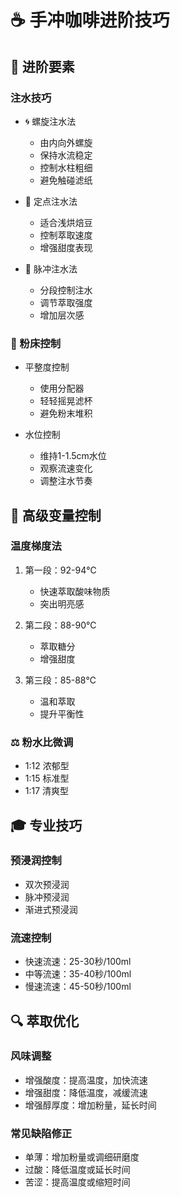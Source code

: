 # ☕ 手冲咖啡进阶技巧

## 🎯 进阶要素
### 注水技巧
- 🌀 螺旋注水法
  - 由内向外螺旋
  - 保持水流稳定
  - 控制水柱粗细
  - 避免触碰滤纸

- 🎯 定点注水法
  - 适合浅烘焙豆
  - 控制萃取速度
  - 增强甜度表现

- 🔄 脉冲注水法
  - 分段控制注水
  - 调节萃取强度
  - 增加层次感

### 🎨 粉床控制
- 平整度控制
  - 使用分配器
  - 轻轻摇晃滤杯
  - 避免粉末堆积

- 水位控制
  - 维持1-1.5cm水位
  - 观察流速变化
  - 调整注水节奏

## 🔬 高级变量控制
### 温度梯度法
1. 第一段：92-94℃
   - 快速萃取酸味物质
   - 突出明亮感

2. 第二段：88-90℃
   - 萃取糖分
   - 增强甜度

3. 第三段：85-88℃
   - 温和萃取
   - 提升平衡性

### ⚖️ 粉水比微调
- 1:12 浓郁型
- 1:15 标准型
- 1:17 清爽型

## 🎓 专业技巧
### 预浸润控制
- 双次预浸润
- 脉冲预浸润
- 渐进式预浸润

### 流速控制
- 快速流速：25-30秒/100ml
- 中等流速：35-40秒/100ml
- 慢速流速：45-50秒/100ml

## 🔍 萃取优化
### 风味调整
- 增强酸度：提高温度，加快流速
- 增强甜度：降低温度，减缓流速
- 增强醇厚度：增加粉量，延长时间

### 常见缺陷修正
- 单薄：增加粉量或调细研磨度
- 过酸：降低温度或延长时间
- 苦涩：提高温度或缩短时间